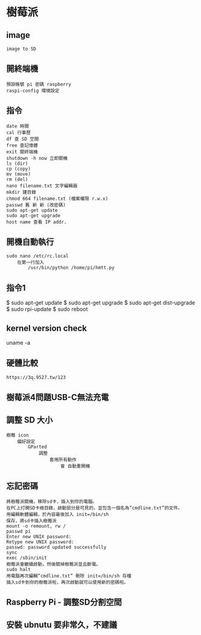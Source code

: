 # 樹莓派
## image
    image to SD
## 開終端機
    預設帳號 pi 密碼 raspberry
    raspi-config 環境設定
## 指令
    date 時間
    cal 行事歷
    df 查 SD 空間
    free 查記憶體
    exit 關終端機
    shutdown -h now 立即關機
    ls (dir)
    cp (copy)
    mv (move)
    rm (del)
    nano filename.txt 文字編輯器
    mkdir 建目錄
    chmod 664 filename.txt (檔案權限 r.w.x)
    passwd 舊 新 新 (改密碼)
    sudo apt-get update
    sudo apt-get upgrade
    host name 查看 IP addr.
## 開機自動執行
    sudo nano /etc/rc.local
        在第一行加入
            /usr/bin/python /home/pi/hmtt.py
## 指令1
$ sudo apt-get update
$ sudo apt-get upgrade
$ sudo apt-get dist-upgrade
$ sudo rpi-update
$ sudo reboot
## kernel version check
uname -a
## 硬體比較
    https://3q.9527.tw/123
## 樹莓派4問題USB-C無法充電
## 調整 SD 大小
    樹莓 icon
        偏好設定
            GParted
                調整
                    套用所有動作
                        會 自動重開機 
## 忘記密碼
    將樹莓派關機，移除sd卡，插入到你的電腦。
    在PC上打開SD卡根目錄，啟動部分是可見的，並包含一個名為“cmdline.txt”的文件。
    用編輯軟體編輯，於內容最後加入 init=/bin/sh
    保存，將sd卡插入樹莓派
    mount -o remount, rw /
    passwd pi
    Enter new UNIX password:
    Retype new UNIX password:
    passwd: password updated successfully
    sync
    exec /sbin/init
    樹莓派會繼續啟動，然後關掉樹莓派並且斷電。
    sudo halt
    用電腦再次編輯“cmdline.txt” 刪除 init=/bin/sh 存檔
    插入sd卡到你的樹莓派啦，再次啟動就可以使用新的密碼啦。
## Raspberry Pi - 調整SD分割空間
## 安裝 ubnutu 要非常久，不建議
